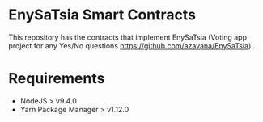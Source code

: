 # EnySaTsia Smart Contracts
This repository has the contracts that implement EnySaTsia (Voting app project for any Yes/No questions https://github.com/azavana/EnySaTsia) .


# Requirements

- NodeJS > v9.4.0
- Yarn Package Manager > v1.12.0
